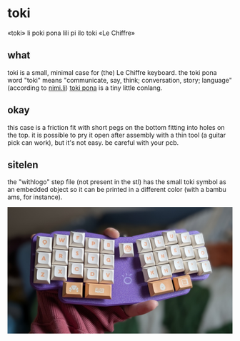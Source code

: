 # toki 
«toki» li poki pona lili pi ilo toki «Le Chiffre»

## what
toki is a small, minimal case for (the) Le Chiffre keyboard. the toki pona word "toki" means "communicate, say, think; conversation, story; language" (according to [nimi.li](https://nimi.li)) [toki pona](https://tokipona.org/#about) is a tiny little conlang. 

## okay
this case is a friction fit with short pegs on the bottom fitting into holes on the top. it is possible to pry it open after assembly with a thin tool (a guitar pick can work), but it's not easy. be careful with your pcb.

## sitelen
the "withlogo" step file (not present in the stl) has the small toki symbol as an embedded object so it can be printed in a different color (with a bambu ams, for instance).

![toki_chiff.jpg](toki_chiff.jpg)
